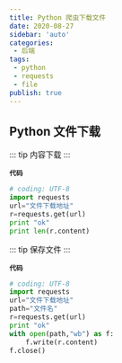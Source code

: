 ```yaml
---
title: Python 爬虫下载文件
date: 2020-08-27
sidebar: 'auto'
categories:
 - 后端
tags:
 - python
 - requests
 - file
publish: true
---
```


## Python 文件下载

::: tip
内容下载
:::

**`代码`**
```python
# coding: UTF-8
import requests
url="文件下载地址"
r=requests.get(url)
print "ok"
print len(r.content)
```

::: tip
保存文件
:::

**`代码`**
```python
# coding: UTF-8
import requests
url="文件下载地址"
path="文件名"
r=requests.get(url)
print "ok"
with open(path,"wb") as f:
    f.write(r.content)
f.close()
```